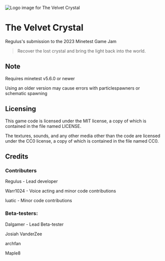 ![Logo image for The Velvet Crystal](/menu/header.png)

# The Velvet Crystal
Regulus's submission to the 2023 Minetest Game Jam

> Recover the lost crystal and bring the light back into the world.

## Note
Requires minetest v5.6.0 or newer

Using an older version may cause errors with particlespawners or schematic spawning


## Licensing

This game code is licensed under the MIT license, a copy of which is contained in the file named LICENSE.

The textures, sounds, and any other media other than the code are licensed under the CC0 license, a copy of which is contained in the file named CC0.

## Credits

### Contributers

Regulus - Lead developer

Warr1024 - Voice acting and minor code contributions

luatic - Minor code contributions

### Beta-testers:

Dalgamer - Lead Beta-tester

Josiah VanderZee

archfan

Maple8
